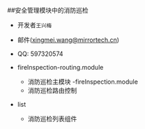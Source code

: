 ##安全管理模块中的消防巡检
<!-- 消防巡检 -->
- 开发者`王兴梅`
- 邮件(xingmei.wang@mirrortech.cn)
- QQ: 597320574



- fireInspection-routing.module
  - 消防巡检主模块
-fireInspection.module
  - 消防巡检路由控制
- list
  - 消防巡检列表组件
